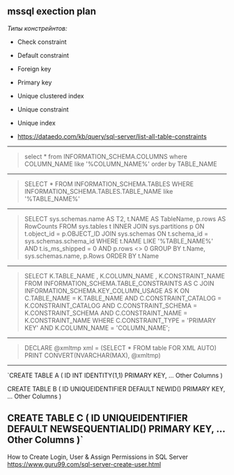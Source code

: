 mssql exection plan
--------------------------------------------
*Типы констрейнтов:*

- Check constraint
- Default constraint
- Foreign key
- Primary key
- Unique clustered index
- Unique constraint
- Unique index

- https://dataedo.com/kb/query/sql-server/list-all-table-constraints
--------------------------------------------
> select * from INFORMATION_SCHEMA.COLUMNS 
> where COLUMN_NAME like '%COLUMN_NAME%' 
> order by TABLE_NAME
--------------------------------------------
> SELECT *
> FROM INFORMATION_SCHEMA.TABLES 
> WHERE INFORMATION_SCHEMA.TABLES.TABLE_NAME like '%TABLE_NAME%'
--------------------------------------------
> SELECT sys.schemas.name AS T2,
>     t.NAME AS TableName,
>     p.rows AS RowCounts
> FROM 
>     sys.tables t
> INNER JOIN 
>     sys.partitions p ON t.object_id = p.OBJECT_ID 
> JOIN sys.schemas ON t.schema_id = sys.schemas.schema_id
> WHERE 
>     t.NAME LIKE '%TABLE_NAME%' 
>     AND t.is_ms_shipped = 0
>     AND p.rows <> 0
> GROUP BY 
>     t.Name, sys.schemas.name, p.Rows
> ORDER BY 
>     t.Name
--------------------------------------------
> SELECT  K.TABLE_NAME ,
>     K.COLUMN_NAME ,
>     K.CONSTRAINT_NAME
> FROM    INFORMATION_SCHEMA.TABLE_CONSTRAINTS AS C
>         JOIN INFORMATION_SCHEMA.KEY_COLUMN_USAGE AS K ON C.TABLE_NAME = K.TABLE_NAME
>                                                          AND C.CONSTRAINT_CATALOG = K.CONSTRAINT_CATALOG
>                                                          AND C.CONSTRAINT_SCHEMA = K.CONSTRAINT_SCHEMA
>                                                          AND C.CONSTRAINT_NAME = K.CONSTRAINT_NAME
> WHERE   C.CONSTRAINT_TYPE = 'PRIMARY KEY'
>         AND K.COLUMN_NAME = 'COLUMN_NAME';
--------------------------------------------
> DECLARE @xmltmp xml = (SELECT * FROM table FOR XML AUTO)
> PRINT CONVERT(NVARCHAR(MAX), @xmltmp)
--------------------------------------------
`CREATE TABLE A
(
ID INT IDENTITY(1,1) PRIMARY KEY,
... Other Columns
)

CREATE TABLE B
(
ID UNIQUEIDENTIFIER DEFAULT NEWID() PRIMARY KEY,
... Other Columns
)

CREATE TABLE C
(
ID UNIQUEIDENTIFIER DEFAULT NEWSEQUENTIALID() PRIMARY KEY,
... Other Columns
)`
--------------------------------------------
How to Create Login, User & Assign Permissions in SQL Server
https://www.guru99.com/sql-server-create-user.html

